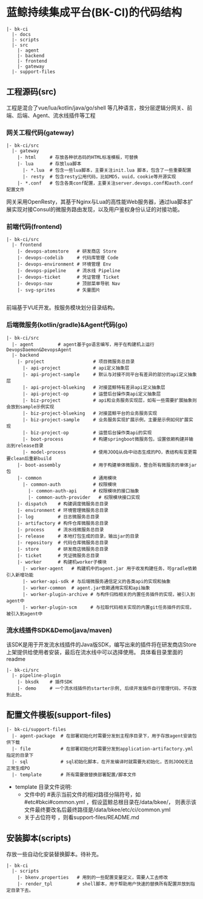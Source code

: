 # 蓝鲸持续集成平台(BK-CI)的代码结构


```
|- bk-ci
  |- docs  
  |- scripts
  |- src
    |- agent
    |- backend
    |- frontend
    |- gateway
  |- support-files
```

## 工程源码(src)

工程是混合了vue/lua/kotlin/java/go/shell 等几种语言，按分层逻辑分网关、前端、后端、Agent、流水线插件等工程

### 网关工程代码(gateway)

```
|- bk-ci/src
  |- gateway
    |- html     # 存放各种状态码的HTML标准模板，可替换
    |- lua      # 存放lua脚本
      |- *.lua  # 包含一些lua脚本，主要关注init.lua 脚本，包含了一些重要配置
      |- resty  # 包含resty公用代码，比如MD5，uuid，cookie等开源实现
    |- *.conf   # 包含各类conf配置，主要关注server.devops.conf和auth.conf配置文件
```

网关采用OpenResty，其基于Nginx与Lua的高性能Web服务器，通过lua脚本扩展实现对接Consul的微服务路由发现，以及用户鉴权身份认证的对接功能。 



### 前端代码(frontend)
```
|- bk-ci/src
  |- frontend
    |- devops-atomstore   # 研发商店 Store
    |- devops-codelib     # 代码库管理 Code
    |- devops-environment # 环境管理 Env
    |- devops-pipeline    # 流水线 Pipeline
    |- devops-ticket      # 凭证管理 Ticket
    |- devops-nav         # 顶部菜单导航 Nav
    |- svg-sprites        # 矢量图片
      
```

前端基于VUE开发。按服务模块划分目录结构。




### 后端微服务(kotlin/gradle)&Agent代码(go)

```
|- bk-ci/src
  |- agent         # agent基于go语言编写，用于在构建机上运行DevopsDaemon&DevopsAgent
  |- backend
    |- project                  # 项目微服务总目录
      |- api-project            # api定义抽象层
      |- api-project-sample     # 默认与对接不同平台有差异的部分的api定义抽象层
      |- api-project-blueking   # 对接蓝鲸特有差异api定义抽象层
      |- api-project-op         # 运营后台操作类api定义抽象层
      |- biz-project            # api和业务服务实现层，如有一些需要扩展抽象则会放到sample示例实现
      |- biz-project-blueking   # 对接蓝鲸平台的业务服务实现
      |- biz-project-sample     # 业务服务实现扩展示例，主要是示例如何扩展实现
      |- biz-project-op         # 运营后台操作类api的实现
      |- boot-process           # 构建springboot微服务包，设置依赖构建并输出到release目录
      |- model-process          # 使用JOOQ从db中动态生成的PO，表结构有变更需要clean后重新build
    |- boot-assembly            # 用于构建单体微服务，整合所有微服务的单体jar包
    |- common                   # 通用模块
      |- common-auth            # 权限模块
        |- common-auth-api      # 权限模块的接口抽象
        |- common-auth-provider   # 权限模块接口实现
    |- dispatch    # 构建调度微服务总目录
    |- environment # 环境管理微服务总目录
    |- log         # 日志微服务总目录
    |- artifactory # 构件仓库微服务总目录
    |- process     # 流水线微服务总目录
    |- release     # 本地打包生成的目录，输出jar的目录
    |- repository  # 代码仓库微服务总目录
    |- store       # 研发商店微服务总目录
    |- ticket      # 凭证微服务总目录
    |- worker      # 构建机worker子模块
      |- worker-agent   # 构建机中的agent.jar 用于收发构建任务，可gradle依赖引入新增功能
      |- worker-api-sdk # 与后端微服务通信定义的各类api的实现和抽象
      |- worker-common  # agent.jar依赖通用实现和api抽象
      |- worker-plugin-archive # 与构件归档相关的内置任务插件的实现，被引入到agent中
      |- worker-plugin-scm     # 与拉取代码相关实现的内置git任务插件的实现，被引入到agent中
```



### 流水线插件SDK&Demo(java/maven)

该SDK是用于开发流水线插件的Java版SDK，编写出来的插件将在研发商店Store上架提供给使用者安装，最后在流水线中可以选择使用。 具体看目录里面的readme


```
|- bk-ci/src
  |- pipeline-plugin
    |- bksdk    # 插件SDK
    |- demo     # 一个流水线插件的starter示例, 后续开发插件自行管理代码，不存放到此处。
```

## 配置文件模板(support-files)

```
|- bk-ci/support-files
  |- agent-package  # 在部署初始化时需要分发到主程序目录下，用于存放agent安装包供下载
  |- file           # 在部署初始化时需要分发到application-artifactory.yml指定的目录下
  |- sql            # sql初始化脚本，在开发编译时就需要先初始化，否则JOOQ无法正常生成PO
  |- template       # 所有需要做替换部署配置/脚本文件
```

- template 目录文件说明:
  - 文件中的 #表示当前文件的相对路径分隔符号，如#etc#bkci#common.yml   ，假设蓝鲸总根目录在/data/bkee/， 则表示该文件最终要改名后最终路径是/data/bkee/etc/ci/common.yml
  - 关于占位符号 ，则看support-files/README.md

## 安装脚本(scripts)

存放一些自动化安装替换脚本。待补充。

```
|- bk-ci
  |- scripts
    |- bkenv.properties   # 用到的一些配置变量定义，需要人工去修改 
    |- render_tpl         # shell脚本，用于帮助用户快速的替换所有配置并放到指定目录下去。
```
